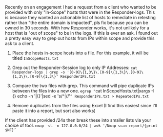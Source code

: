 Recently on an engagement I had a request from a client who wanted to be provided with only "In-Scope" hosts that were in the Responder-logs. 
This is because they wanted an actionable list of hosts to remediate in retesting rather than "the entire domain is impacted", pls fix because you can be owned in 30 seconds. 
With how Responder works, it's not unlikely for a host that is "out of scope" to be in the logs. 
If this is ever an ask, I found out a pretty easy way to grep out hosts from IPs within scope and provide this ask to a client. 

1. Place the hosts in-scope hosts into a file. For this example, it will be titled `InScopeHosts.txt`

2. Grep out the Responder-Session log to only IP Addresses:
`cat Responder-logs | grep -o '[0-9]\{1,3\}\.[0-9]\{1,3\}\.[0-9]\{1,3\}\.[0-9]\{1,3\}’ ResponderIPs.txt`

3. Compare the two files with grep. This command will pipe duplicate IPs between the files into a new one.
`egrep "`cat InScopeHosts.txt|xargs -I {} echo -n '|{}'|sed -e 's/^|//'`” ResponderIPs.txt > RepeatedIPs.txt`

4. Remove duplicates from the files using Excel (I find this easiest since I'll paste it into a report, but sort also works)

If the client has provided /24s then break these into smaller lists via your choice of tool. 
`nmap -sL -n 127.0.0.0/24 | awk '/Nmap scan report/{print $NF}’`

